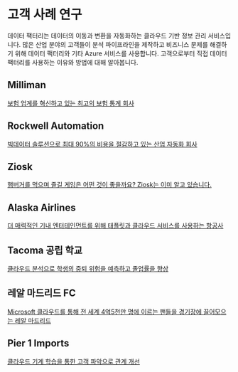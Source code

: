 <properties 
	pageTitle="고객 사례 연구 | Microsoft Azure" 
	description="고객들이 Azure 데이터 팩터리를 어떻게 사용하고 있는지 알아봅니다." 
	services="data-factory" 
	documentationCenter="" 
	authors="spelluru" 
	manager="jhubbard" 
	editor="monicar"/>

<tags 
	ms.service="data-factory" 
	ms.workload="data-services" 
	ms.tgt_pltfrm="na" 
	ms.devlang="na" 
	ms.topic="article" 
	ms.date="09/20/2016" 
	ms.author="spelluru"/>

# 고객 사례 연구

데이터 팩터리는 데이터의 이동과 변환을 자동화하는 클라우드 기반 정보 관리 서비스입니다. 많은 산업 분야의 고객들이 분석 파이프라인을 제작하고 비즈니스 문제를 해결하기 위해 데이터 팩터리와 기타 Azure 서비스를 사용합니다. 고객으로부터 직접 데이터 팩터리를 사용하는 이유와 방법에 대해 알아봅니다.

## Milliman

[보험 업계를 혁신하고 있는 최고의 보험 통계 회사](https://customers.microsoft.com/Pages/CustomerStory.aspx?recid=20096)

## Rockwell Automation

[빅데이터 솔루션으로 최대 90%의 비용을 절감하고 있는 산업 자동화 회사](https://customers.microsoft.com/Pages/CustomerStory.aspx?recid=18356)

## Ziosk

[햄버거를 먹으며 즐길 게임은 어떤 것이 좋을까요? Ziosk는 이미 알고 있습니다.](https://customers.microsoft.com/Pages/CustomerStory.aspx?recid=18294)

## Alaska Airlines

[더 매력적인 기내 엔터테인먼트를 위해 태플릿과 클라우드 서비스를 사용하는 항공사](https://customers.microsoft.com/Pages/CustomerStory.aspx?recid=19357)

## Tacoma 공립 학교

[클라우드 분석으로 학생의 중퇴 위험을 예측하고 졸업률을 향상](https://customers.microsoft.com/Pages/CustomerStory.aspx?recid=20703)

## 레알 마드리드 FC

[Microsoft 클라우드를 통해 전 세계 4억5천만 명에 이르는 팬들을 경기장에 끌어모으는 레알 마드리드](https://customers.microsoft.com/Pages/CustomerStory.aspx?recid=20522)

## Pier 1 Imports

[클라우드 기계 학습을 통한 고객 파악으로 관계 개선](https://customers.microsoft.com/Pages/CustomerStory.aspx?recid=11257)

<!---HONumber=AcomDC_0921_2016-->